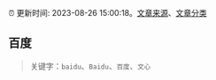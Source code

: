 :alarm_clock: 更新时间: 2023-08-26 15:00:18。[文章来源](/README.md)、[文章分类](/TAGS.md)

## 百度


> 关键字：`baidu`、`Baidu`、`百度`、`文心`



